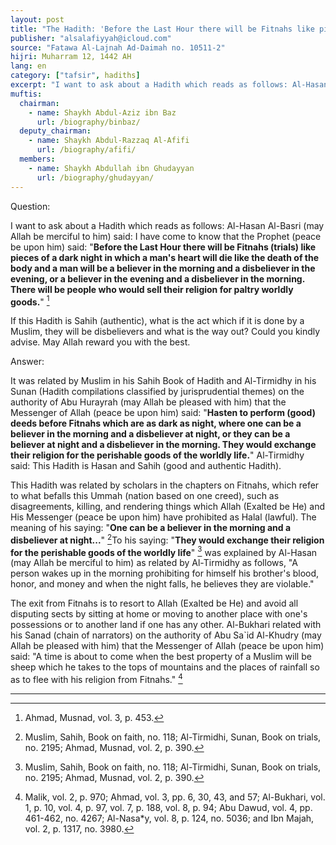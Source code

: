 ```yaml
---
layout: post
title: "The Hadith: 'Before the Last Hour there will be Fitnahs like pieces of a dark night'"
publisher: "alsalafiyyah@icloud.com"
source: "Fatawa Al-Lajnah Ad-Daimah no. 10511-2"
hijri: Muharram 12, 1442 AH
lang: en
category: ["tafsir", hadiths]
excerpt: "I want to ask about a Hadith which reads as follows: Al-Hasan Al-Basri (may Allah be merciful to him)"
muftis:
  chairman: 
    - name: Shaykh Abdul-Aziz ibn Baz
      url: /biography/binbaz/
  deputy_chairman:
    - name: Shaykh Abdul-Razzaq Al-Afifi
      url: /biography/afifi/
  members: 
    - name: Shaykh Abdullah ibn Ghudayyan
      url: /biography/ghudayyan/
---
```


Question:

I want to ask about a Hadith which reads as follows: Al-Hasan Al-Basri (may Allah be merciful to him) said: I have come to know that the Prophet (peace be upon him) said: "**Before the Last Hour there will be Fitnahs (trials) like pieces of a dark night in which a man's heart will die like the death of the body and a man will be a believer in the morning and a disbeliever in the evening, or a believer in the evening and a disbeliever in the morning. There will be people who would sell their religion for paltry worldly goods.**" [^1]

If this Hadith is Sahih (authentic), what is the act which if it is done by a Muslim, they will be disbelievers and what is the way out? Could you kindly advise. May Allah reward you with the best.

Answer:

It was related by Muslim in his Sahih Book of Hadith and Al-Tirmidhy in his Sunan (Hadith compilations classified by jurisprudential themes) on the authority of Abu Hurayrah (may Allah be pleased with him) that the Messenger of Allah (peace be upon him) said: "**Hasten to perform (good) deeds before Fitnahs which are as dark as night, where one can be a believer in the morning and a disbeliever at night, or they can be a believer at night and a disbeliever in the morning. They would exchange their religion for the perishable goods of the worldly life.**" Al-Tirmidhy said: This Hadith is Hasan and Sahih (good and authentic Hadith).

This Hadith was related by scholars in the chapters on Fitnahs, which refer to what befalls this Ummah (nation based on one creed), such as disagreements, killing, and rendering things which Allah (Exalted be He) and His Messenger (peace be upon him) have prohibited as Halal (lawful). The meaning of his saying: "**One can be a believer in the morning and a disbeliever at night...**" [^3]To his saying: "**They would exchange their religion for the perishable goods of the worldly life**" [^4] was explained by Al-Hasan (may Allah be merciful to him) as related by Al-Tirmidhy as follows, "A person wakes up in the morning prohibiting for himself his brother's blood, honor, and money and when the night falls, he believes they are violable." 

The exit from Fitnahs is to resort to Allah (Exalted be He) and avoid all disputing sects by sitting at home or moving to another place with one's possessions or to another land if one has any other. Al-Bukhari related with his Sanad (chain of narrators) on the authority of Abu Sa`id Al-Khudry (may Allah be pleased with him) that the Messenger of Allah (peace be upon him) said: "A time is about to come when the best property of a Muslim will be sheep which he takes to the tops of mountains and the places of rainfall so as to flee with his religion from Fitnahs." [^5]

---

[^1]: Ahmad, Musnad, vol. 3, p. 453.
[^2]: Ahmad, vol. 2, pp. 304, 372, and 523; Muslim, vol. 1, p. 110, no. 118; Al-Tirmidhy, vol. 4, p. 487, no. 2195; Ibn Abu 'Asim, Asceticism, p. 107, no. 218, Abu Ya'la, vol. 11, p. 396, no. 6515; Ibn Hibban, vol. 15, p. 96, no. 6704; and Al-Baghawy, vol. 15, p. 15, no. 4223.
[^3]: Muslim, Sahih, Book on faith, no. 118; Al-Tirmidhi, Sunan, Book on trials, no. 2195; Ahmad, Musnad, vol. 2, p. 390.
[^4]: Muslim, Sahih, Book on faith, no. 118; Al-Tirmidhi, Sunan, Book on trials, no. 2195; Ahmad, Musnad, vol. 2, p. 390.
[^5]: Malik, vol. 2, p. 970; Ahmad, vol. 3, pp. 6, 30, 43, and 57; Al-Bukhari, vol. 1, p. 10, vol. 4, p. 97, vol. 7, p. 188, vol. 8, p. 94; Abu Dawud, vol. 4, pp. 461-462, no. 4267; Al-Nasa*y, vol. 8, p. 124, no. 5036; and Ibn Majah, vol. 2, p. 1317, no. 3980.


